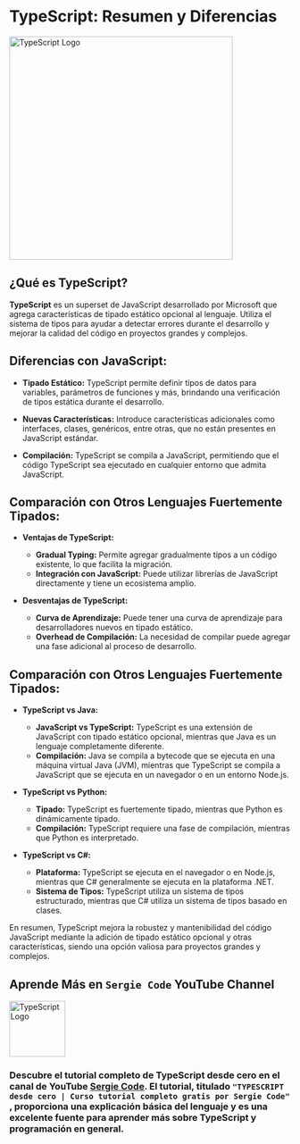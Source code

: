# TypeScript: Resumen y Diferencias

<!-- ![TypeScript Logo](https://i.imgur.com/uRLunzU.png) -->
<a href="https://www.typescriptlang.org/" target="_blank"><img src="https://i.imgur.com/uRLunzU.png" alt="TypeScript Logo" width="400"/></a>

## ¿Qué es TypeScript?

**TypeScript** es un superset de JavaScript desarrollado por Microsoft que agrega características de tipado estático opcional al lenguaje. Utiliza el sistema de tipos para ayudar a detectar errores durante el desarrollo y mejorar la calidad del código en proyectos grandes y complejos.

## Diferencias con JavaScript:

- **Tipado Estático:** TypeScript permite definir tipos de datos para variables, parámetros de funciones y más, brindando una verificación de tipos estática durante el desarrollo.

- **Nuevas Características:** Introduce características adicionales como interfaces, clases, genéricos, entre otras, que no están presentes en JavaScript estándar.

- **Compilación:** TypeScript se compila a JavaScript, permitiendo que el código TypeScript sea ejecutado en cualquier entorno que admita JavaScript.

## Comparación con Otros Lenguajes Fuertemente Tipados:

- **Ventajas de TypeScript:**
  - **Gradual Typing:** Permite agregar gradualmente tipos a un código existente, lo que facilita la migración.
  - **Integración con JavaScript:** Puede utilizar librerías de JavaScript directamente y tiene un ecosistema amplio.

- **Desventajas de TypeScript:**
  - **Curva de Aprendizaje:** Puede tener una curva de aprendizaje para desarrolladores nuevos en tipado estático.
  - **Overhead de Compilación:** La necesidad de compilar puede agregar una fase adicional al proceso de desarrollo.

## Comparación con Otros Lenguajes Fuertemente Tipados:

- **TypeScript vs Java:**
  - **JavaScript vs TypeScript:** TypeScript es una extensión de JavaScript con tipado estático opcional, mientras que Java es un lenguaje completamente diferente.
  - **Compilación:** Java se compila a bytecode que se ejecuta en una máquina virtual Java (JVM), mientras que TypeScript se compila a JavaScript que se ejecuta en un navegador o en un entorno Node.js.

- **TypeScript vs Python:**
  - **Tipado:** TypeScript es fuertemente tipado, mientras que Python es dinámicamente tipado.
  - **Compilación:** TypeScript requiere una fase de compilación, mientras que Python es interpretado.

- **TypeScript vs C#:**
  - **Plataforma:** TypeScript se ejecuta en el navegador o en Node.js, mientras que C# generalmente se ejecuta en la plataforma .NET.
  - **Sistema de Tipos:** TypeScript utiliza un sistema de tipos estructurado, mientras que C# utiliza un sistema de tipos basado en clases.

En resumen, TypeScript mejora la robustez y mantenibilidad del código JavaScript mediante la adición de tipado estático opcional y otras características, siendo una opción valiosa para proyectos grandes y complejos.


## Aprende Más en `Sergie Code` YouTube Channel

<a href="https://www.youtube.com/watch?v=UTA5bykCx2c&t=3376s" target="_blank"><img src="https://pngimg.com/uploads/youtube/youtube_PNG102353.png" alt="TypeScript Logo" width="100"/></a>

### Descubre el tutorial completo de TypeScript desde cero en el canal de YouTube **[Sergie Code](https://www.youtube.com/watch?v=UTA5bykCx2c&t=3376s)**. El tutorial, titulado `"TYPESCRIPT desde cero | Curso tutorial completo gratis por Sergie Code"` , proporciona una explicación básica del lenguaje y es una excelente fuente para aprender más sobre TypeScript y programación en general. 